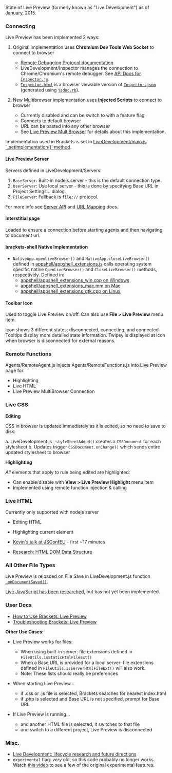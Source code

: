 State of Live Preview (formerly known as "Live Development") as of January, 2015.

### Connecting

Live Preview has been implemented 2 ways:

1. Original implementation uses **Chromium Dev Tools Web Socket** to connect to browser

    - [Remote Debugging Protocol documentation](https://developer.chrome.com/devtools/docs/debugger-protocol)
    - LiveDevelopment/Inspector manages the connection to Chrome/Chromium's remote debugger. See [API Docs for `Inspector.js`](http://brackets.io/docs/current/modules/LiveDevelopment/Inspector/Inspector.html).
    - [`Inspector.html`](https://github.com/adobe/brackets/blob/master/src/LiveDevelopment/Inspector/inspector.html) is a browser viewable version of [`Inspector.json`](https://github.com/adobe/brackets/blob/master/src/LiveDevelopment/Inspector/Inspector.json) (generated using [`jsdoc.rb`](https://github.com/adobe/brackets/blob/master/src/LiveDevelopment/Inspector/jsdoc.rb)).

2. New Multibrowser implementation uses **Injected Scripts** to connect to browser

    - Currently disabled and can be switch to with a feature flag
    - Connects to default browser
    - URL can be pasted into any other browser
    - See [Live Preview MultiBrowser](https://github.com/adobe/brackets/wiki/Live-Preview-Multibrowser) for details about this implementation.

Implementation used in Brackets is set in [LiveDevelopment/main.js `_setImplementation()' method](https://github.com/adobe/brackets/blob/master/src/LiveDevelopment/main.js#L222).

#### Live Preview Server

Servers defined in LiveDevelopment/Servers:

1. `BaseServer`: Built-in nodejs server - this is the default connection type.
2. `UserServer`: Use local server - this is done by specifying Base URL in Project Settings... dialog.
3. `FileServer`: Fallback is `file://` protocol.

For more info see [Server API](https://github.com/adobe/brackets/wiki/Live-Preview-API) and [URL Mapping](https://github.com/adobe/brackets/wiki/Live-Preview-URL-Mapping) docs.


#### Interstitial page

Loaded to ensure a connection before starting agents and then navigating to document url.


#### **brackets-shell** Native Implementation

- `NativeApp.openLiveBrowser()` and `NativeApp.closeLiveBrowser()` defined in [appshell/appshell_extensions.js](https://github.com/adobe/brackets-shell/blob/master/appshell/appshell_extensions.js) calls operating system specific native `OpenLiveBrowser()` and `CloseLiveBrowser()` methods, respectively. Defined in:
    - [appshell/appshell_extensions_win.cpp on Windows](https://github.com/adobe/brackets-shell/blob/master/appshell/appshell_extensions_win.cpp)
    - [appshell/appshell_extensions_mac.mm on Mac](https://github.com/adobe/brackets-shell/blob/master/appshell/appshell_extensions_mac.mm)
    - [appshell/appshell_extensions_gtk.cpp on Linux](https://github.com/adobe/brackets-shell/blob/master/appshell/appshell_extensions_gtk.cpp)


#### Toolbar Icon

Used to toggle Live Preview on/off. Can also use **File > Live Preview** menu item.

Icon shows 3 different states: disconnected, connecting, and connected. Tooltips display more detailed state information. Twipsy is displayed at icon when browser is disconnected for external reasons.

### Remote Functions

Agents/RemoteAgent.js injects Agents/RemoteFunctions.js into Live Preview page for:

- Highlighting
- Live HTML
- Live Preview MultiBrowser Connection


### Live CSS

**Editing**

CSS in browser is updated immediately as it is edited, so no need to save to disk:

a. LiveDevelopment.js `_styleSheetAdded()` creates a `CSSDocument` for each stylesheet
b. Updates trigger `CSSDocument.onChange()` which sends entire updated stylesheet to browser

**Highlighting**

*All* elements that apply to rule being edited are highlighted:

- Can enable/disable with **View > Live Preview Highlight** menu item
- Implemented using remote function injection & calling


### Live HTML

Currently only supported with nodejs server

- Editing HTML
- Highlighting current element

- [Kevin's talk at JSConfEU](http://youtu.be/Axpi1_OVSdo) - first ~17 minutes
- [Research: HTML DOM Data Structure](https://github.com/adobe/brackets/wiki/Research:-HTML-DOM-Data-Structure)

### All Other File Types

Live Preview is reloaded on File Save in LiveDevelopment.js function [`_onDocumentSaved()`](https://github.com/adobe/brackets/blob/master/src/LiveDevelopment/LiveDevelopment.js#L1415).

[Live JavaScript has been researched](https://github.com/adobe/brackets/wiki/Live-Development:-Research-for-live-JavaScript), but has not yet been implemented.


### User Docs

- [How to Use Brackets: Live Preview](https://github.com/adobe/brackets/wiki/How-to-Use-Brackets#live-preview)
- [Troubleshooting Brackets: Live Preview](https://github.com/adobe/brackets/wiki/Troubleshooting#livedev)

**Other Use Cases:**

- Live Preview works for files:
    - When using built-in server: file extensions defined in `FileUtils.isStaticHtmlFileExt()`
    - When a Base URL is provided for a local server: file extensions defined in `FileUtils.isServerHtmlFileExt()` will also work.
    - Note: These lists should really be preferences

- When starting Live Preview...
    - if .css or .js file is selected, Brackets searches for nearest index.html
    - if .php is selected and Base URL is not specified, prompt for Base URL

- If Live Preview is running...
    - and another HTML file is selected, it switches to that file
    - and switch to a different project, Live Preview is disconnected


### Misc.

- [Live Development: lifecycle research and future directions](https://github.com/adobe/brackets/wiki/Live-Development:-lifecycle-research-and-future-directions)
- `experimental` flag: *very* old, so this code probably no longer works. Watch [this video](http://blog.brackets.io/2013/02/08/live-development-with-brackets-experimental/) to see a few of the original experimental features.


